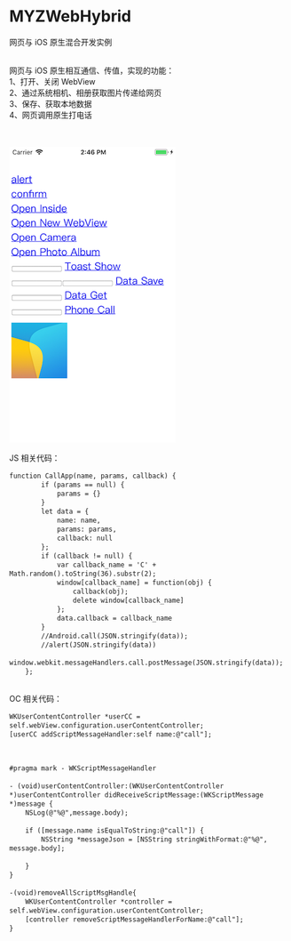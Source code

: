 # MYZWebHybrid
网页与 iOS 原生混合开发实例

<br>
网页与 iOS 原生相互通信、传值，实现的功能： <br>   
1、打开、关闭 WebView  <br>
2、通过系统相机、相册获取图片传递给网页  <br>
3、保存、获取本地数据   <br>
4、网页调用原生打电话  <br>

<br>
<br>

![home_page](https://github.com/MA806P/MYZWebHybrid/blob/master/Screenshot/WebView.png)


JS 相关代码：
```
function CallApp(name, params, callback) {
        if (params == null) {
            params = {}
        }
        let data = {
            name: name,
            params: params,
            callback: null
        };
        if (callback != null) {
            var callback_name = 'C' + Math.random().toString(36).substr(2);
            window[callback_name] = function(obj) {
                callback(obj);
                delete window[callback_name]
            };
            data.callback = callback_name
        }
        //Android.call(JSON.stringify(data));
        //alert(JSON.stringify(data))
        window.webkit.messageHandlers.call.postMessage(JSON.stringify(data));
    };
```
<br>
OC 相关代码：

```
WKUserContentController *userCC = self.webView.configuration.userContentController;
[userCC addScriptMessageHandler:self name:@"call"];
```

<br>

```
#pragma mark - WKScriptMessageHandler

- (void)userContentController:(WKUserContentController *)userContentController didReceiveScriptMessage:(WKScriptMessage *)message {
    NSLog(@"%@",message.body);
    
    if ([message.name isEqualToString:@"call"]) {
        NSString *messageJson = [NSString stringWithFormat:@"%@", message.body];
        
    }
}

-(void)removeAllScriptMsgHandle{
    WKUserContentController *controller = self.webView.configuration.userContentController;
    [controller removeScriptMessageHandlerForName:@"call"];
}
```
